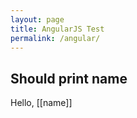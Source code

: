```yaml
---
layout: page
title: AngularJS Test
permalink: /angular/
---
```


<script src="https://ajax.googleapis.com/ajax/libs/angularjs/1.3.12/angular.min.js"></script>

<script>
var myApp = angular.module('myApp', [], function($interpolateProvider) {
  $interpolateProvider.startSymbol('[[');
  $interpolateProvider.endSymbol(']]');
});

function MyCtrl($scope) {
  $scope.name = 'Clark Kent';
}
</script>

## Should print name

<div ng-app="myApp">
  <div ng-controller="MyCtrl">
    Hello, [[name]]
  </div>
</div>

